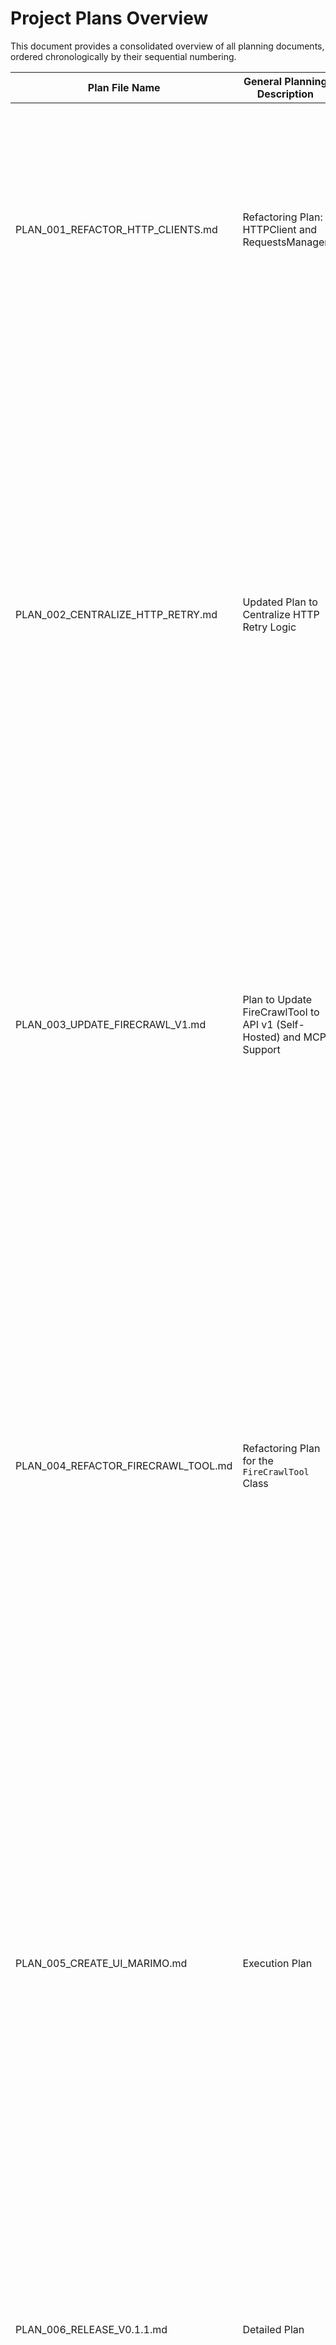 # Project Plans Overview

This document provides a consolidated overview of all planning documents, ordered chronologically by their sequential numbering.

| Plan File Name | General Planning Description | Implementations Completed |
|---|---|---|
| PLAN_001_REFACTOR_HTTP_CLIENTS.md | Refactoring Plan: HTTPClient and RequestsManager | - Dependency Analysis: Identify all files and functions that import and use the HTTPClient and RequestsManager classes. - Refactor HTTPClient (fbpyutils_ai/tools/http.py): Remove JSON parsing logic and return the raw httpx.Response object directly. - Refactor RequestsManager (fbpyutils_ai/tools/http.py): Remove JSON parsing logic and return the raw requests.Response object directly. - Update Client Code: Modify the code to receive raw response objects and add logic for parsing and status handling. - Update Unit Tests (tests/tools/http/): Modify mocks and stubs to simulate returning raw response objects and adjust assertions. - Update Documentation: Locate and update existing documentation to reflect the changes in the interface. |
| PLAN_002_CENTRALIZE_HTTP_RETRY.md | Updated Plan to Centralize HTTP Retry Logic | - Phase 1: Analysis and Identification in Clients: Search for direct uses of the @retry decorator from tenacity or other retry libraries, identify loops with try-except blocks simulating retry behavior, check HTTP adapter configurations with max_retries outside central classes, analyze any other manual retry logic implementations. - Phase 2: Verification and Standardization of Central Classes (HTTPClient and RequestsManager): Analyze the HTTPClient and RequestsManager classes in fbpyutils_ai/tools/http.py, confirm the current use of tenacity and HTTPAdapter is appropriate, evaluate whether retry parameters are configurable and meet general requirements. - Phase 3: Refactoring Proposal for Clients: Detail how local retry logic will be removed, ensure that existing calls to HTTPClient or RequestsManager methods by clients do not change signatures, ensure that all retry responsibilities are delegated to the central classes. - Phase 4: Impact Analysis and Unit Test Adjustments: Identify all existing unit tests for the modified client files and for the HTTPClient and RequestsManager classes, analyze how removing retry logic from clients and centralizing/standardizing in the HTTP classes may affect these tests, propose adjustments to the tests. - Phase 5: Implementation and Refactoring: Implement proposed improvements from Phase 2 for the HTTPClient and RequestsManager classes, refactor client files identified in Phase 1 to remove local retry logic, ensure that clients use the central classes for all HTTP requests, implement adjustments to unit tests, run unit tests. |
| PLAN_003_UPDATE_FIRECRAWL_V1.md | Plan to Update FireCrawlTool to API v1 (Self-Hosted) and MCP Support | - Initial Requirements: Update the FireCrawlTool class to use v1 of the firecrawl.dev API service made available locally via SELF HOSTING, implement the services scrape, scrape, extract, map, search and auxiliary methods using the v1 API documentation and HTTPClient, flatten the methods, ensure that only arguments supported by the self-hosted mode are used, implement new methods (scrape_formatted, scrape_multiple) in the FireCrawlTool class that replicate the formatting and parallel processing functionality from fbpyutils_ai/servers/mcp_scrape_server.py, ensure responses always return JSON, follow recommendations from VIBE.md, update/create unit tests, update documentation. - Detailed Steps: Refine __init__, implement/verify auxiliary methods, flatten main methods, implement MCP support - scrape_formatted, implement MCP support - scrape_multiple, update final documentation. |
| PLAN_004_REFACTOR_FIRECRAWL_TOOL.md | Refactoring Plan for the `FireCrawlTool` Class | - Code Modification (fbpyutils_ai/tools/scrape.py): Edit fbpyutils_ai/tools/scrape.py, remove complete definitions of the methods scrape, get_crawl_status, cancel_crawl, get_crawl_errors, get_batch_scrape_status, get_batch_scrape_errors, batch_scrape, get_extract_status, extract, map from the FireCrawlTool class, remove complete definitions of utility functions (private methods) _format_metadata_md, _format_links_md, _format_scrape_result_md, scrape_formatted, scrape_multiple, remove the scrape_and_store function, remove unused imports, keep __init__, scrape, and search methods intact. - Documentation Update: Edit DOC.md, review the section for the FireCrawlTool class, remove documentation and usage examples for the removed methods, maintain and refine documentation for the __init__, scrape and search methods, edit README.md, review and remove any direct mentions or usage examples of removed methods, retain general mentions of "scrape" and "search" capabilities if appropriate, keep the specs/ folder and all its files intact. - Unit Test Update: Identify and remove test files, remove test_batch_scrape.py, test_cancel_crawl.py, test_crawl.py, test_extract.py, test_get_batch_scrape_errors.py, test_get_batch_scrape_status.py, test_get_crawl_errors.py, test_get_crawl_status.py, test_get_extract_status.py, test_map.py from tests/tools/scrape/, review existing test files, review tests/tools/scrape/test_scrape.py, tests/tools/scrape/test_search.py, tests/tools/test_tools.py and tests/servers/mcp_scrape_server.py. - Final Verification and Code Coverage: Run all remaining unit tests, review coverage report. |
| PLAN_005_CREATE_UI_MARIMO.md | Execution Plan | - Create app.firecrawl_tool.py Module: Create fbpyutils_ai/ui/marimo/app.firecrawl_tool.py file, copy the basic structure from app.search_tool.py, import the FireCrawlTool class, consider using fbpyutils_ai/ui/marimo/components.py, define Marimo cells to initialize FireCrawlTool, create UI elements for scrape method parameters, create UI elements for search method parameters, implement logic to call scrape method, implement logic to call search method, display results, organize scrape and search sections inside a mo.accordion. - Integration in General Interface (Future): Create app.main.py file to import and display app.llm_tool.py, app.search_tool.py, and app.firecrawl_tool.py modules in a single interface, the general interface will use mo.ui.sidebar component. - Completion of Existing Modules (Upon Request): To be done as requested for app.llm_tool.py and app.search_tool.py. - Project Documentation Update: Update README.md, TODO.md, TOOLS.md, and TREE.md files to include the new FireCrawlTool and its functionality, add information about the Marimo UI structure. - Memory Bank Update: Update memory bank files to reflect project changes. - Repository Commit: Make meaningful commits after completing each major step. |
| PLAN_006_RELEASE_V0.1.1.md | Detailed Plan | - Create Content for the Home Section in Marimo UI: Define Home content, modify fbpyutils_ai/ui/marimo/app.py. - Update Documentation (README.md, TODO.md, TOOLS.md, TREE.md): Update README.md, update TODO.md, update TOOLS.md, update TREE.md. - Update Memory Bank: Review and update memory-bank/activeContext.md and memory-bank/progress.md. - Implement "Generate Text" and "Generate Embeddings" Subsections in Marimo UI: Modify fbpyutils_ai/ui/marimo/app.py, for "Generate Text" create a function get_llm_generate_text_section(), for "Generate Embeddings" create a function get_llm_generate_embeddings_section(), ensure llm_base_model and llm_embed_model are used properly. - Re-update Documentation: Review README.md, TODO.md, TOOLS.md, TREE.md. - Re-update Memory Bank: Review and update memory-bank/activeContext.md and memory-bank/progress.md. |
